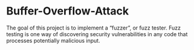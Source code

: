 # Buffer-Overflow-Attack
The goal of this project is to implement a “fuzzer”, or fuzz tester. Fuzz testing is one way of discovering security vulnerabilities in any code that processes potentially malicious input.

